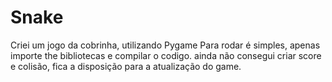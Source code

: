 # Snake
Criei um jogo da cobrinha, utilizando Pygame
Para rodar é simples,  apenas importe the bibliotecas e compilar o codigo.
ainda não consegui criar score e colisão, fica a disposição para a atualização do game.
